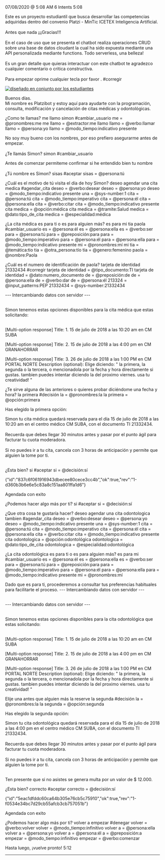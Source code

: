 

07/08/2020 @
5:08
AM
6
Intents
5:08
 
Este es un proyecto estudiantil que busca desarrollar las competencias adquiridas dentro del convenio Platzi - MinTic ICETEX Inteligencia Artificial. </br> </br> Antes que nada ¡¡¡Gracias!!! </br> </br> En el caso de uso que se presenta el chatbot realiza operaciones CRUD sobre una base de datos cloudant la cual ha sido expuesta mediante una API personalizada mediante functions. Todo serverless, una belleza!</br> </br> Es un gran detalle que quieras interactuar con este chatbot te agradezco cualquier comentario o critica constructiva. </br> </br> Para empezar oprime cualquier tecla por favor
.
#corregir
 
<a href="https://imgur.com/fMUI13D"><img src="https://i.imgur.com/fMUI13Dt.jpg" title="diseñado en conjunto por los estudiantes" /></a>
 
<div class="msgj">Buenos días.</div>
 
<div class="msgj">Mi nombre es Platzibot y estoy aquí para ayudarte con la programación, consulta, modificación y cancelación de citas médicas y odontológicas.</div>
 
¿Como te llamas?
me llamo simon
#cambiar_usuario
me = @pronombres:me
me llamo = @extractor:me llamo
llamo = @verbo:llamar
llamo = @persona:yo
llamo = @modo_tiempo:indicativo presente
 
No soy muy bueno con los nombres, por eso prefiero asegurarme antes de empezar. </br></br>¿Te llamás Simon?
simon
#cambiar_usuario
 
Antes de comenzar permiteme confirmar si he entendido bien tu nombre </br></br>¿Tú nombre es Simon?
sisas
#aceptar
sisas = @persona:tú
 
¿Cuál es el motivo de tú visita el día de hoy Simon?
deseo agendar una cita medica
#agendar_cita
deseo = @verbo:desear
deseo = @persona:yo
deseo = @modo_tiempo:indicativo presente
una = @sys-number:1
cita = @persona:tú
cita = @modo_tiempo:imperativo
cita = @persona:él
cita = @persona:ella
cita = @verbo:citar
cita = @modo_tiempo:indicativo presente
cita medica = @opción:médica
cita medica = @tramite:Salud
medica = @dato:tipo_de_cita
medica = @especialidad:médica
 
¿La cita médica es para ti o es para alguien más?
es para mi tia paola
#cambiar_usuario
es = @persona:él
es = @persona:ella
es = @verbo:ser
para = @persona:tú
para = @preposición:para
para = @modo_tiempo:imperativo
para = @persona:él
para = @persona:ella
para = @modo_tiempo:indicativo presente
mi = @pronombres:mí
mi tia = @temática:tio
tia = @otra_persona:tío
tia = @genero:femenino
paola = @nombre:Paola
 
¿Cuál es el numero de identificación de paola?
tarjeta de identidad 21332434
#corregir
tarjeta de identidad = @tipo_documento:TI
tarjeta de identidad = @dato:numero_documento
de = @preposición:de
de = @persona:ella
de = @verbo:dar
de = @persona:él
213324 = @input_patterns:PEP
21332434 = @sys-number:21332434
 
--- Intercambiando datos con servidor --- </br></br>
 
Simon tenemos estas opciones disponibles para la cita médica que estas solicitando:</br></br>
 
[Multi-option response]
Title: 1. 15 de julio de 2018 a las 10:20 am en CM SUBA

 
[Multi-option response]
Title: 2. 15 de julio de 2018 a las 4:00 pm en CM GRANAHORRAR

 
[Multi-option response]
Title: 3. 26 de julio de 2018 a las 1:00 PM en CM PORTAL NORTE
Description (optional): Elige diciendo: " la primera, la segunda o la tercera, o mencionadola por la fecha y hora directamente si gustas. tambien puedes intentar diciendo la del proximo viernes. usa tu creatividad! "

 
¿Te sirve alguna de las anteriores o quieres probar diciéndome una fecha y hora?
la primera
#decisión
la = @pronombres:la
la primera = @opción:primera
 
Has elegido la primera opción:
 
Simon tu cita médica quedará reservada para el día 15 de julio de 2018 a las 10:20 am en el centro médico CM SUBA, con el documento TI 21332434. </br></br>Recuerda que debes llegar 30 minutos antes y pasar por el punto ágil para facturar tu cuota moderadora.</br></br>Si no puedes ir a tu cita, cancela con 3 horas de anticipación y permite que alguien la tome por ti.</br></br>
 
¿Esta bien?
si
#aceptar
si = @decisión:sí
 
{"id":"837c6f061916943dbecee80cece3cc4b","ok":true,"rev":"1-d360b3b6e6e5c83a8c151aa801ffa1d6"}
 
Agendada con exito
 
¿Podemos hacer algo más por ti?
si
#aceptar
si = @decisión:sí
 
¿Que otra cosa te gustaría hacer?
deseo agendar una cita odontologica tambien
#agendar_cita
deseo = @verbo:desear
deseo = @persona:yo
deseo = @modo_tiempo:indicativo presente
una = @sys-number:1
cita = @persona:tú
cita = @modo_tiempo:imperativo
cita = @persona:él
cita = @persona:ella
cita = @verbo:citar
cita = @modo_tiempo:indicativo presente
cita odontologica = @opción:odontológica
odontologica = @dato:tipo_de_cita
odontologica = @especialidad:odontológica
 
¿La cita odontológica es para ti o es para alguien más?
es para mi
#cambiar_usuario
es = @persona:él
es = @persona:ella
es = @verbo:ser
para = @persona:tú
para = @preposición:para
para = @modo_tiempo:imperativo
para = @persona:él
para = @persona:ella
para = @modo_tiempo:indicativo presente
mi = @pronombres:mí
 
Dado que es para ti, procederemos a consultar tus preferencias habituales para facilitarte el proceso. --- Intercambiando datos con servidor --- </br></br>
 
--- Intercambiando datos con servidor --- </br></br>
 
Simon tenemos estas opciones disponibles para la cita odontológica que estas solicitando:</br></br>
 
[Multi-option response]
Title: 1. 15 de julio de 2018 a las 10:20 am en CM SUBA

 
[Multi-option response]
Title: 2. 15 de julio de 2018 a las 4:00 pm en CM GRANAHORRAR

 
[Multi-option response]
Title: 3. 26 de julio de 2018 a las 1:00 PM en CM PORTAL NORTE
Description (optional): Elige diciendo: " la primera, la segunda o la tercera, o mencionadola por la fecha y hora directamente si gustas. tambien puedes intentar diciendo la del proximo viernes. usa tu creatividad! "

 
Elije una antes que alguien más la reserve
la segunda
#decisión
la = @pronombres:la
la segunda = @opción:segunda
 
Has elegido la segunda opción:
 
Simon tu cita odontológica quedará reservada para el día 15 de julio de 2018 a las 4:00 pm en el centro médico CM SUBA, con el documento TI 21332434. </br></br>Recuerda que debes llegar 30 minutos antes y pasar por el punto ágil para facturar tu cuota moderadora.</br></br>Si no puedes ir a tu cita, cancela con 3 horas de anticipación y permite que alguien la tome por ti.</br></br>
 
Ten presente que si no asistes se genera multa por un valor de $ 12.000.
 
¿Esta bien?
correcto
#aceptar
correcto = @decisión:sí
 
{"id":"5eac1dfddc60ca64b305e76cb5c75910","ok":true,"rev":"1-f0534e34bc7d29cb55afcb3cb757051b"}
 
Agendada con exito
 
¿Podemos hacer algo más por ti?
volver a empezar
#denegar
volver = @verbo:volver
volver = @modo_tiempo:infinitivo
volver a = @persona:ella
volver a = @persona:yo
volver a = @persona:él
a = @preposición:a
empezar = @modo_tiempo:infinitivo
empezar = @verbo:comenzar
 
Hasta luego, ¡vuelve pronto!
5:12


---
